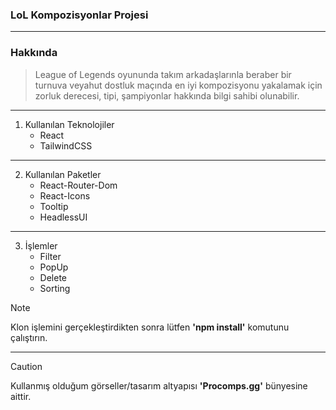 ### **LoL Kompozisyonlar Projesi**

---

### **Hakkında**

> League of Legends oyununda takım arkadaşlarınla beraber bir turnuva veyahut dostluk maçında en iyi kompozisyonu yakalamak için zorluk derecesi, tipi, şampiyonlar hakkında bilgi sahibi olunabilir.

---

1. Kullanılan Teknolojiler
   - React
   - TailwindCSS

---

2. Kullanılan Paketler
   - React-Router-Dom
   - React-Icons
   - Tooltip
   - HeadlessUI

---

3. İşlemler
   - Filter
   - PopUp
   - Delete
   - Sorting

> [!NOTE]
> Klon işlemini gerçekleştirdikten sonra lütfen **'npm install'** komutunu çalıştırın.

---

> [!CAUTION]
> Kullanmış olduğum görseller/tasarım altyapısı **'Procomps.gg'** bünyesine aittir.
